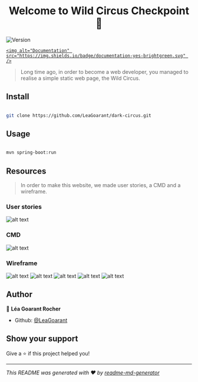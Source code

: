

<h1 align="center">Welcome to Wild Circus Checkpoint 👋</h1>

<p>

  <img alt="Version" src="https://img.shields.io/badge/version-1-blue.svg?cacheSeconds=2592000" />

  <a href="https://github.com/WildCodeSchool/reims-0519-java-checkpoint4/" target="_blank">

    <img alt="Documentation" src="https://img.shields.io/badge/documentation-yes-brightgreen.svg" />

  </a>

</p>

> Long time ago, in order to become a web developer, you managed to realise a simple static web page, the Wild Circus.

## Install

```sh

git clone https://github.com/LeaGoarant/dark-circus.git

```

## Usage

```sh

mvn spring-boot:run

```

## Resources 

> In order to make this website, we made user stories, a CMD and a wireframe. 

### User stories

![alt text](https://image.noelshack.com/fichiers/2019/41/3/1570614452-user-story.png)

### CMD

![alt text](https://image.noelshack.com/fichiers/2019/41/3/1570613887-bdd.png)

### Wireframe 

![alt text](https://image.noelshack.com/fichiers/2019/41/3/1570613888-page-1.png)
![alt text](https://image.noelshack.com/fichiers/2019/41/3/1570613887-page-2.png)
![alt text](https://image.noelshack.com/fichiers/2019/41/3/1570613887-page-3.png)
![alt text](https://image.noelshack.com/fichiers/2019/41/3/1570613888-page-4.png)
![alt text](https://image.noelshack.com/fichiers/2019/41/3/1570613887-page-5.png)

## Author

👤 **Léa Goarant Rocher**

* Github: [@LeaGoarant](https://github.com/LeaGoarant)

## Show your support

Give a ⭐️ if this project helped you!

***

_This README was generated with ❤️ by [readme-md-generator](https://github.com/kefranabg/readme-md-generator)_



